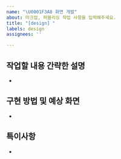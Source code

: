 ```yaml
---
name: "\U0001F3A8 화면 개발"
about: 마크업, 퍼블리싱 작업 사항을 입력해주세요.
title: "[design] "
labels: design
assignees: ''

---
```


## 작업할 내용 간략한 설명
- 


## 구현 방법 및 예상 화면
- 


## 특이사항
-
